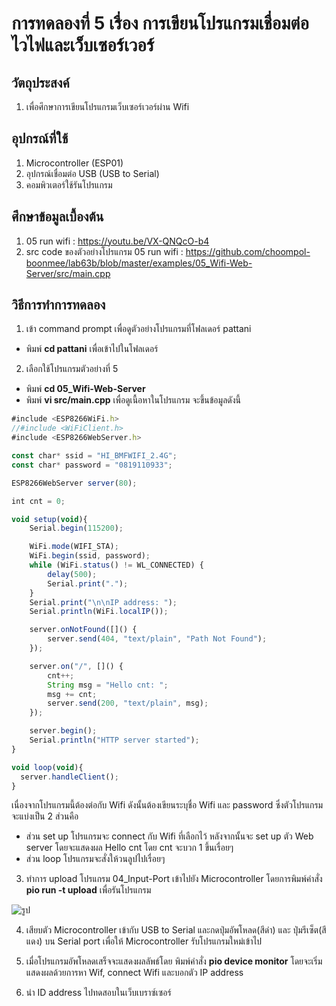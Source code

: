 # การทดลองที่ 5 เรื่อง การเขียนโปรแกรมเชื่อมต่อไวไฟและเว็บเซอร์เวอร์

## วัตถุประสงค์
1.	เพื่อศึกษาการเขียนโปรแกรมเว็บเซอร์เวอร์ผ่าน Wifi

## อุปกรณ์ที่ใช้
1. Microcontroller (ESP01) 
2. อุปกรณ์เชื่อมต่อ USB (USB to Serial)
3. คอมพิวเตอร์ใช้รันโปรแกรม

## ศึกษาข้อมูลเบื้องต้น
1. 05 run wifi : https://youtu.be/VX-QNQcO-b4
2. src code ของตัวอย่างโปรแกรม 05 run wifi : https://github.com/choompol-boonmee/lab63b/blob/master/examples/05_Wifi-Web-Server/src/main.cpp

## วิธีการทำการทดลอง
1. เข้า command prompt เพื่อดูตัวอย่างโปรแกรมที่โฟลเดอร์ pattani
- พิมพ์ **cd pattani** เพื่อเข้าไปในโฟลเดอร์ 

2. เลือกใช้โปรแกรมตัวอย่างที่ 5
- พิมพ์ **cd 05_Wifi-Web-Server**
- พิมพ์ **vi src/main.cpp** เพื่อดูเนื้อหาในโปรแกรม จะขึ้นข้อมูลดังนี้
```javascript
#include <ESP8266WiFi.h>
//#include <WiFiClient.h>
#include <ESP8266WebServer.h>

const char* ssid = "HI_BMFWIFI_2.4G";
const char* password = "0819110933";

ESP8266WebServer server(80);

int cnt = 0;

void setup(void){
	Serial.begin(115200);

	WiFi.mode(WIFI_STA);
	WiFi.begin(ssid, password);
	while (WiFi.status() != WL_CONNECTED) {
		delay(500);
		Serial.print(".");
	}
	Serial.print("\n\nIP address: ");
	Serial.println(WiFi.localIP());

	server.onNotFound([]() {
		server.send(404, "text/plain", "Path Not Found");
	});

	server.on("/", []() {
		cnt++;
		String msg = "Hello cnt: ";
		msg += cnt;
		server.send(200, "text/plain", msg);
	});

	server.begin();
	Serial.println("HTTP server started");
}

void loop(void){
  server.handleClient();
}
```
เนื่องจากโปรแกรมนี้ต้องต่อกับ Wifi ดังนั้นต้องเขียนระบุชื่อ Wifi และ password  ซึ่งตัวโปรแกรมจะแบ่งเป็น 2 ส่วนคือ
- ส่วน set up โปรแกรมจะ connect กับ Wifi ที่เลือกไว้ หลังจากนั้นจะ set up ตัว Web server โดยจะแสดงผล Hello cnt โดย cnt จะบวก 1 ขึ้นเรื่อยๆ
- ส่วน loop โปรแกรมจะสั่งให้วนลูปไปเรื่อยๆ

3. ทำการ upload โปรแกรม 04_Input-Port เข้าไปยัง Microcontroller โดยการพิมพ์คำสั่ง **pio run -t upload** เพื่อรันโปรแกรม

![รูป](https://user-images.githubusercontent.com/80879886/112263929-a2de4b80-8ca2-11eb-9aa2-411886e6d367.JPG)

4. เสียบตัว Microcontroller เข้ากับ USB to Serial และกดปุ่มอัพโหลด(สีดำ) และ ปุ่มรีเซ็ต(สีแดง) บน Serial port เพื่อให้ Microcontroller รับโปรแกรมใหม่เข้าไป

5. เมื่อโปรแกรมอัพโหลดเสร็จจะแสดงผลลัพธ์โดย พิมพ์คำสั่ง **pio device monitor** โดยจะเริ่มแสดงผลด้วยการหา Wif, connect Wifi และบอกตัว IP address 

6. นำ ID address ไปทดสอบในเว็บเบราซ์เซอร์
